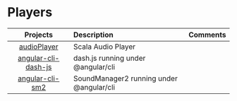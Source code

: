 # Players

|    Projects                                                         | Description                                 |  Comments          |
|:-------------------------------------------------------------------:|:--------------------------------------------|:-------------------| 
| [audioPlayer](https://github.com/setrar/audioPlayer)                | Scala Audio Player                          |                    |
| [angular-cli-dash-js](https://github.com/setrar/angular-cli-dash-js)| dash.js running under @angular/cli          |                    |
| [angular-cli-sm2](https://github.com/setrar/angular-cli-sm2)        | SoundManager2 running under @angular/cli    |                    |


